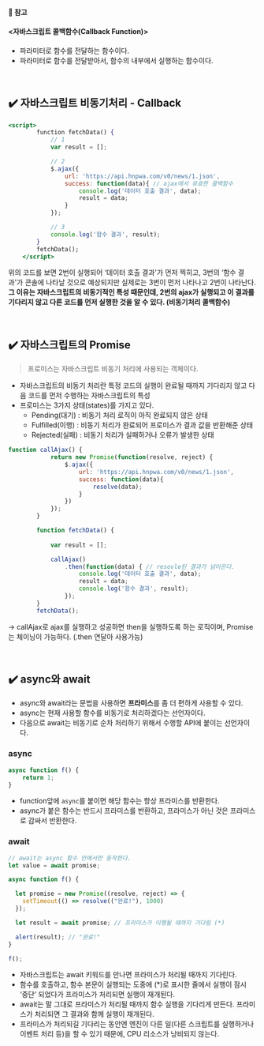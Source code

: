 #### 📌 참고
#### <자바스크립트 콜백함수(Callback Function)>
- 파라미터로 함수를 전달하는 함수이다.
- 파라미터로 함수를 전달받아서, 함수의 내부에서 실행하는 함수이다.

<br>


## ✔️ 자바스크립트 비동기처리 - Callback

```jsx
<script>
        function fetchData() {
            // 1
            var result = [];

            // 2
            $.ajax({
                url: 'https://api.hnpwa.com/v0/news/1.json',
                success: function(data){ // ajax에서 유효한 콜백함수
                    console.log('데이터 호출 결과', data);
                    result = data;
                }
            });

            // 3
            console.log('함수 결과', result);
        }
        fetchData();
    </script>
```

위의 코드를 보면 2번이 실행되어 ‘데이터 호출 결과'가 먼저 찍히고, 3번의 ‘함수 결과'가 콘솔에 나타날 것으로 예상되지만 실제로는 3번이 먼저 나타나고 2번이 나타난다. **그 이유는 자바스크립트의 비동기적인 특성 때문인데, 2번의 ajax가 실행되고 이 결과를 기다리지 않고 다른 코드를 먼저 실행한 것을 알 수 있다. (비동기처리 콜백함수)**


<br>

## ✔️ 자바스크립트의 Promise

> 프로미스는 자바스크립트 비동기 처리에 사용되는 객체이다.

- 자바스크립트의 비동기 처리란 특정 코드의 실행이 완료될 때까지 기다리지 않고 다음 코드를 먼저 수행하는 자바스크립트의 특성
- 프로미스는 3가지 상태(states)를 가지고 있다.
    - Pending(대기) : 비동기 처리 로직이 아직 완료되지 않은 상태
    - Fulfilled(이행) : 비동기 처리가 완료되어 프로미스가 결과 값을 반환해준 상태
    - Rejected(실패) : 비동기 처리가 실패하거나 오류가 발생한 상태

```jsx
function callAjax() {
            return new Promise(function(resolve, reject) {
                $.ajax({
                    url: 'https://api.hnpwa.com/v0/news/1.json',
                    success: function(data){
                        resolve(data);
                    }
                })
            });
        }

        function fetchData() {
           
            var result = [];

            callAjax()
                .then(function(data) { // resovle된 결과가 넘어온다.
                    console.log('데이터 호출 결과', data);
                    result = data;
                    console.log('함수 결과', result);
                });
        }
        fetchData();
```
-> callAjax로 ajax를 실행하고 성공하면 then을 실행하도록 하는 로직이며, Promise는 체이닝이 가능하다. (.then 연달아 사용가능) 

<br>

## ✔️ async와 await

- async와 await라는 문법을 사용하면 **프라미스**를 좀 더 편하게 사용할 수 있다.
- async는 현재 사용할 함수를 비동기로 처리하겠다는 선언자이다.
- 다음으로 await는 비동기로 순차 처리하기 위해서 수행할 API에 붙이는 선언자이다.



### async

```jsx
async function f() {
	return 1;
}
```

- function앞에 `async`를 붙이면 해당 함수는 항상 프라미스를 반환한다.
- async가 붙은 함수는 반드시 프라미스를 반환하고, 프라미스가 아닌 것은 프라미스로 감싸서 반환한다.

### await

```jsx
// await는 async 함수 안에서만 동작한다.	
let value = await promise;

async function f() {

  let promise = new Promise((resolve, reject) => {
    setTimeout(() => resolve(("완료!"), 1000)
  });

  let result = await promise; // 프라미스가 이행될 때까지 기다림 (*)

  alert(result); // "완료!"
}

f();
```

- 자바스크립트는 await 키워드를 만나면 프라미스가 처리될 때까지 기다린다.
- 함수를 호출하고, 함수 본문이 실행되는 도중에 (*)로 표시한 줄에서 실행이 잠시 ‘중단’ 되었다가 프라미스가 처리되면 실행이 재개된다.
- await는 말 그대로 프라미스가 처리될 때까지 함수 실행을 기다리게 만든다. 프라미스가 처리되면 그 결과와 함께 실행이 재개된다.
- 프라미스가 처리되길 기다리는 동안엔 엔진이 다른 일(다른 스크립트를 실행하거나 이벤트 처리 등)을 할 수 있기 때문에, CPU 리소스가 낭비되지 않는다.
